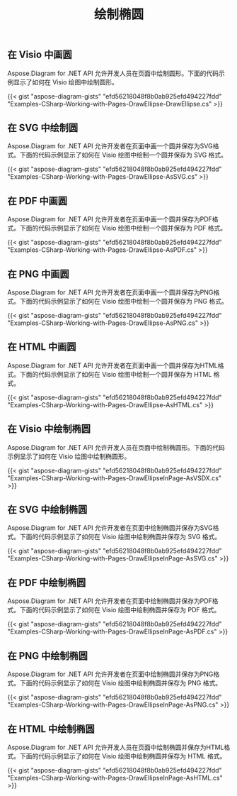 ﻿---
title: 绘制椭圆
type: docs
weight: 20
url: /zh/net/drawing/draw-ellipse
description: 本节介绍如何使用Aspose.Diagram在visio页面中绘制椭圆、圆形或椭圆。支持使用C#绘制圆形或椭圆并保存为pdf、svg、html、image、xps等格式。
---
## **在 Visio 中画圆**
Aspose.Diagram for .NET API 允许开发人员在页面中绘制圆形。下面的代码示例显示了如何在 Visio 绘图中绘制圆形。

{{< gist "aspose-diagram-gists" "efd56218048f8b0ab925efd494227fdd" "Examples-CSharp-Working-with-Pages-DrawEllipse-DrawEllipse.cs" >}}

## **在 SVG 中绘制圆**
Aspose.Diagram for .NET API 允许开发者在页面中画一个圆并保存为SVG格式。下面的代码示例显示了如何在 Visio 绘图中绘制一个圆并保存为 SVG 格式。

{{< gist "aspose-diagram-gists" "efd56218048f8b0ab925efd494227fdd" "Examples-CSharp-Working-with-Pages-DrawEllipse-AsSVG.cs" >}}

## **在 PDF 中画圆**
Aspose.Diagram for .NET API 允许开发者在页面中画一个圆并保存为PDF格式。下面的代码示例显示了如何在 Visio 绘图中绘制一个圆并保存为 PDF 格式。

{{< gist "aspose-diagram-gists" "efd56218048f8b0ab925efd494227fdd" "Examples-CSharp-Working-with-Pages-DrawEllipse-AsPDF.cs" >}}

## **在 PNG 中画圆**
Aspose.Diagram for .NET API 允许开发者在页面中画一个圆并保存为PNG格式。下面的代码示例显示了如何在 Visio 绘图中绘制一个圆并保存为 PNG 格式。

{{< gist "aspose-diagram-gists" "efd56218048f8b0ab925efd494227fdd" "Examples-CSharp-Working-with-Pages-DrawEllipse-AsPNG.cs" >}}

## **在 HTML 中画圆**
Aspose.Diagram for .NET API 允许开发者在页面中画一个圆并保存为HTML格式。下面的代码示例显示了如何在 Visio 绘图中绘制一个圆并保存为 HTML 格式。

{{< gist "aspose-diagram-gists" "efd56218048f8b0ab925efd494227fdd" "Examples-CSharp-Working-with-Pages-DrawEllipse-AsHTML.cs" >}}

## **在 Visio 中绘制椭圆**
Aspose.Diagram for .NET API 允许开发人员在页面中绘制椭圆形。下面的代码示例显示了如何在 Visio 绘图中绘制椭圆形。

{{< gist "aspose-diagram-gists" "efd56218048f8b0ab925efd494227fdd" "Examples-CSharp-Working-with-Pages-DrawEllipseInPage-AsVSDX.cs" >}}

## **在 SVG 中绘制椭圆**
Aspose.Diagram for .NET API 允许开发者在页面中绘制椭圆并保存为SVG格式。下面的代码示例显示了如何在 Visio 绘图中绘制椭圆并保存为 SVG 格式。

{{< gist "aspose-diagram-gists" "efd56218048f8b0ab925efd494227fdd" "Examples-CSharp-Working-with-Pages-DrawEllipseInPage-AsSVG.cs" >}}

## **在 PDF 中绘制椭圆**
Aspose.Diagram for .NET API 允许开发者在页面中绘制椭圆并保存为PDF格式。下面的代码示例显示了如何在 Visio 绘图中绘制椭圆并保存为 PDF 格式。

{{< gist "aspose-diagram-gists" "efd56218048f8b0ab925efd494227fdd" "Examples-CSharp-Working-with-Pages-DrawEllipseInPage-AsPDF.cs" >}}

## **在 PNG 中绘制椭圆**
Aspose.Diagram for .NET API 允许开发者在页面中绘制椭圆并保存为PNG格式。下面的代码示例显示了如何在 Visio 绘图中绘制椭圆并保存为 PNG 格式。

{{< gist "aspose-diagram-gists" "efd56218048f8b0ab925efd494227fdd" "Examples-CSharp-Working-with-Pages-DrawEllipseInPage-AsPNG.cs" >}}

## **在 HTML 中绘制椭圆**
Aspose.Diagram for .NET API 允许开发人员在页面中绘制椭圆并保存为HTML格式。下面的代码示例显示了如何在 Visio 绘图中绘制椭圆并保存为 HTML 格式。

{{< gist "aspose-diagram-gists" "efd56218048f8b0ab925efd494227fdd" "Examples-CSharp-Working-with-Pages-DrawEllipseInPage-AsHTML.cs" >}}

